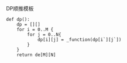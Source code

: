 DP顺推模板

    def dp():
        dp = [][]
        for i = 0..M {
            for j = 0..N{
                dp[i][j] = _function(dp[i`][j`])
            }
        }
        return de[M][N]